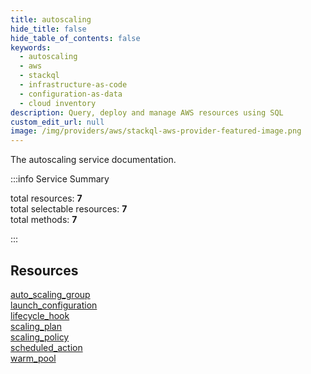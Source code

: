 ```yaml
---
title: autoscaling
hide_title: false
hide_table_of_contents: false
keywords:
  - autoscaling
  - aws
  - stackql
  - infrastructure-as-code
  - configuration-as-data
  - cloud inventory
description: Query, deploy and manage AWS resources using SQL
custom_edit_url: null
image: /img/providers/aws/stackql-aws-provider-featured-image.png
---
```


The autoscaling service documentation.

:::info Service Summary

<div class="row">
<div class="providerDocColumn">
<span>total resources:&nbsp;<b>7</b></span><br />
<span>total selectable resources:&nbsp;<b>7</b></span><br />
<span>total methods:&nbsp;<b>7</b></span><br />
</div>
</div>

:::

## Resources
<div class="row">
<div class="providerDocColumn">
<a href="/providers/aws/autoscaling/auto_scaling_group/">auto_scaling_group</a><br />
<a href="/providers/aws/autoscaling/launch_configuration/">launch_configuration</a><br />
<a href="/providers/aws/autoscaling/lifecycle_hook/">lifecycle_hook</a><br />
<a href="/providers/aws/autoscaling/scaling_plan/">scaling_plan</a>
</div>
<div class="providerDocColumn">
<a href="/providers/aws/autoscaling/scaling_policy/">scaling_policy</a><br />
<a href="/providers/aws/autoscaling/scheduled_action/">scheduled_action</a><br />
<a href="/providers/aws/autoscaling/warm_pool/">warm_pool</a>
</div>
</div>